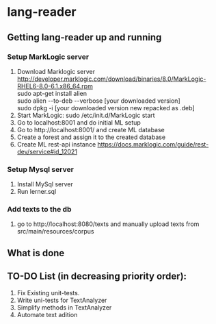# lang-reader

## Getting lang-reader up and running

### Setup MarkLogic server
1. Download Marklogic server http://developer.marklogic.com/download/binaries/8.0/MarkLogic-RHEL6-8.0-6.1.x86_64.rpm  
   sudo apt-get install alien  
   sudo alien --to-deb --verbose [your downloaded version]  
   sudo dpkg -i [your downloaded version new repacked as .deb]  
1. Start MarkLogic: sudo /etc/init.d/MarkLogic start
1. Go to localhost:8001 and do initial ML setup
1. Go to http://localhost:8001/ and create ML database
1. Create a forest and assign it to the created database
1. Create ML rest-api instance https://docs.marklogic.com/guide/rest-dev/service#id_12021

### Setup Mysql server
1. Install MySql server
2. Run lerner.sql

### Add texts to the db  
1. go to http://localhost:8080/texts and manually upload texts from src/main/resources/corpus 

## What is done

## TO-DO List (in decreasing priority order):
1. Fix Existing unit-tests.
1. Write uni-tests for TextAnalyzer
1. Simplify methods in TextAnalyzer
1. Automate text adition
